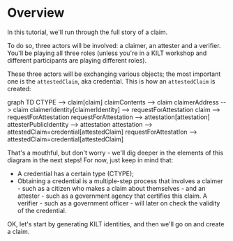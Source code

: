 # Overview

In this tutorial, we'll run through the full story of a claim.

To do so, three actors will be involved: a <span class="label-role claimer">claimer</span>, an <span class="label-role attester">attester</span> and a <span class="label-role verifier">verifier</span>. You'll be playing all three roles (unless you're in a KILT workshop and different participants are playing different roles).

These three actors will be exchanging various objects; the most important one is the `attestedClaim`, aka credential.
This is how an `attestedClaim` is created:

<div class="mermaid">
    graph TD
        CTYPE --> claim[claim]
        claimContents --> claim
        claimerAddress --> claim
        claimerIdentity[claimerIdentity] --> requestForAttestation
        claim --> requestForAttestation
        requestForAttestation --> attestation[attestation]
        attesterPublicIdentity --> attestation
        attestation --> attestedClaim=credential[attestedClaim]
        requestForAttestatIon --> attestedClaim=credential[attestedClaim]
</div>


That's a mouthful, but don't worry - we'll dig deeper in the elements of this diagram in the next steps! For now, just keep in mind that:

* A credential has a certain type (CTYPE);
* Obtaining a credential is a multiple-step process that involves a <span class="label-role claimer">claimer</span> - such as a citizen who makes a claim about themselves - and an <span class="label-role attester">attester</span> - such as a government agency that certifies this claim. A <span class="label-role verifier">verifier</span> - such as a government officer - will later on check the validity of the credential.

OK, let's start by generating KILT identities, and then we'll go on and create a claim.
